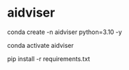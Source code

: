 # aidviser

conda create -n aidviser python=3.10 -y

conda activate aidviser

pip install -r requirements.txt
